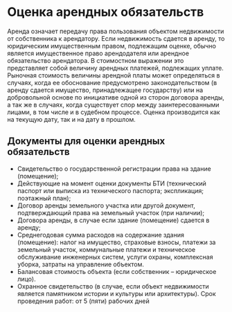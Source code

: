 # Оценка арендных обязательств
Аренда означает передачу права пользования объектом недвижимости от собственника к арендатору. Если недвижимость сдается в аренду, то юридическим имущественным правом, подлежащим оценке, обычно является имущественное право арендодателя или арендное обязательство арендатора. В стоимостном выражении это представляет собой величину арендных платежей, подлежащих уплате.
Рыночная стоимость величины арендной платы может определяться в случаях, когда ее обоснование предусмотрено законодательством (в аренду сдается имущество, принадлежащее государству) или на добровольной основе по инициативе одной из сторон договора аренды, а так же в случаях, когда существует спор между заинтересованными лицами, в том числе и в судебном процессе. Оценка производится как на текущую дату, так и на дату в прошлом.
## Документы для оценки арендных обязательств
- Свидетельство о государственной регистрации права на здание (помещение);
- Действующие на момент оценки документы БТИ (технический паспорт или выписка из технического паспорта; экспликация; поэтажный план);
- Договор аренды земельного участка или другой документ, подтверждающий права на земельный участок (при наличии);
- Договора аренды, в случае если здание (помещение) сдается в аренду;
- Среднегодовая сумма расходов на содержание здания (помещение): налог на имущество, страховые взносы, платежи за земельный участок, коммунальные платежи и техническое обслуживание инженерных систем, услуги охраны, комплексная уборка, затраты на управление объектом.
- Балансовая стоимость объекта (если собственник – юридическое лицо).
- Охранное свидетельство (в случае, если объект недвижимости является памятником истории и культуры или архитектуры).
Срок проведения работ: от 5 (пяти) рабочих дней